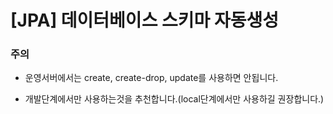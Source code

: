 # [JPA] 데이터베이스 스키마 자동생성



### 주의

- 운영서버에서는 create, create-drop, update를 사용하면 안됩니다.

- 개발단계에서만 사용하는것을 추천합니다.(local단계에서만 사용하길 권장합니다.)

  